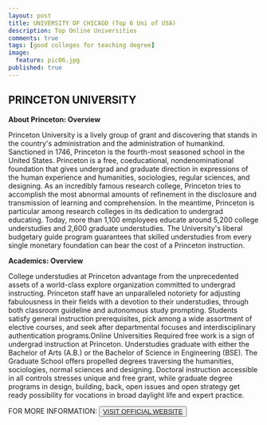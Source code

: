 ```yaml
---
layout: post
title: UNIVERSITY OF CHICAGO (Top 6 Uni of USA)
description: Top Online Universities
comments: true
tags: [good colleges for teaching degree]
image:
  feature: pic06.jpg
published: true
---
```

## PRINCETON UNIVERSITY ##

**About Princeton: Overview**

Princeton University is a lively group of grant and discovering that stands in the country's administration and the administration of humankind. Sanctioned in 1746, Princeton is the fourth-most seasoned school in the United States. Princeton is a free, coeducational, nondenominational foundation that gives undergrad and graduate direction in expressions of the human experience and humanities, sociologies, regular sciences, and designing. As an incredibly famous research college, Princeton tries to accomplish the most abnormal amounts of refinement in the disclosure and transmission of learning and comprehension. In the meantime, Princeton is particular among research colleges in its dedication to undergrad educating. Today, more than 1,100 employees educate around 5,200 college understudies and 2,600 graduate understudies. The University's liberal budgetary guide program guarantees that skilled understudies from every single monetary foundation can bear the cost of a Princeton instruction.

**Academics: Overview**

College understudies at Princeton advantage from the unprecedented assets of a world-class explore organization committed to undergrad instructing. Princeton staff have an unparalleled notoriety for adjusting fabulousness in their fields with a devotion to their understudies, through both classroom guideline and autonomous study prompting. Students satisfy general instruction prerequisites, pick among a wide assortment of elective courses, and seek after departmental focuses and interdisciplinary authentication programs.Online Universities Required free work is a sign of undergrad instruction at Princeton. Understudies graduate with either the Bachelor of Arts (A.B.) or the Bachelor of Science in Engineering (BSE). The Graduate School offers propelled degrees traversing the humanities, sociologies, normal sciences and designing. Doctoral instruction accessible in all controls stresses unique and free grant, while graduate degree programs in design, building, back, open issues and open strategy get ready possibility for vocations in broad daylight life and expert practice.

FOR MORE INFORMATION:
<button><a href="http://www.princeton.edu/">VISIT OFFICIAL WEBSITE</a></button>


